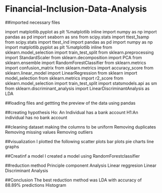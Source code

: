 # Financial-Inclusion-Data-Analysis
##imported necessary files

import matplotlib.pyplot as plt
%matplotlib inline
import numpy as np
import pandas as pd
import seaborn as sns
from scipy.stats import ttest_1samp
from scipy.stats import ttest_ind
import pandas as pd
import numpy as np
import matplotlib.pyplot as plt
%matplotlib inline
from sklearn.model_selection import train_test_split
from sklearn.preprocessing import StandardScaler
from sklearn.decomposition import PCA
from sklearn.ensemble import RandomForestClassifier
from sklearn.metrics import confusion_matrix
from sklearn.metrics import accuracy_score
from sklearn.linear_model import LinearRegression
from sklearn import model_selection
from sklearn.metrics import r2_score
from sklearn.model_selection import train_test_split
import statsmodels.api as sm
from sklearn.discriminant_analysis import LinearDiscriminantAnalysis as LDA

##loading files and gettting the preview of the data using pandas

##creating hypothesis
Ho: An Individual has a bank account
H1:An individual has no bank account

##cleaning dataset
making the columns to be uniform
Removing duplicates
Removing missing values
Removing outliers

##visualization
I plotted the following
scatter plots
bar plots
pie charts
line graphs

##Creatinf a model
I created a model using RandomForestclassifier

##reduction method
Principle component Analysis
Linear reggresion
Linear Discriminant Analysis

##Conclusion 
The best reduction method was LDA with accuracy of 88.89% predictions
Histogram

